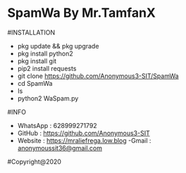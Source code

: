 # SpamWa By Mr.TamfanX


#INSTALLATION
- pkg update && pkg upgrade
- pkg install python2
- pkg install git
- pip2 install requests
- git clone https://github.com/Anonymous3-SIT/SpamWa
- cd SpamWa
- ls
- python2 WaSpam.py


#INFO
- WhatsApp : 628999271792
- GitHub   : https://github.com/Anonymous3-SIT
- Website  : https://mraliefrega.low.blog
-Gmail     : anonymoussit36@gmail.com


#Copyright@2020